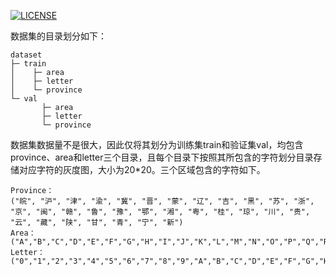 [![LICENSE](https://img.shields.io/badge/license-Anti%20996-blue.svg)](https://github.com/996icu/996.ICU/blob/master/LICENSE)

数据集的目录划分如下：
```
dataset
├─ train
│    ├─ area
│    ├─ letter
│    └─ province
└─ val
       ├─ area
       ├─ letter
       └─ province
```
数据集数据量不是很大，因此仅将其划分为训练集train和验证集val，均包含province、area和letter三个目录，且每个目录下按照其所包含的字符划分目录存储对应字符的灰度图，大小为20\*20。三个区域包含的字符如下。
```
Province：
("皖", "沪", "津", "渝", "冀", "晋", "蒙", "辽", "吉", "黑", "苏", "浙", "京", "闽", "赣", "鲁", "豫", "鄂", "湘", "粤", "桂", "琼", "川", "贵", "云", "藏", "陕", "甘", "青", "宁", "新")
Area：("A","B","C","D","E","F","G","H","I","J","K","L","M","N","O","P","Q","R","S","T","U","V","W","X","Y","Z")
Letter：
("0","1","2","3","4","5","6","7","8","9","A","B","C","D","E","F","G","H","J","K","L","M","N","P","Q","R","S","T","U","V","W","X","Y","Z") 
```
